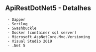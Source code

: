 ## ApiRestDotNet5 - Detalhes
 
```
 - Dapper
 - Serilog
 - Swashbuckle 
 - Docker (container sql server)
 - Microsoft.AspNetCore.Mvc.Versioning
 - Visual Studio 2019
 - .Net 5
 
 ```
